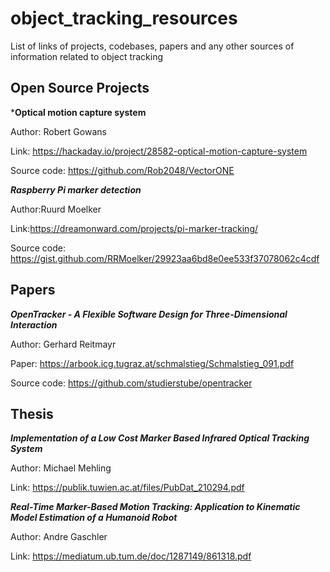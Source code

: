 # object_tracking_resources
List of links of projects, codebases, papers and any other sources of information related to object tracking

## Open Source Projects

***Optical motion capture system**

Author: Robert Gowans

Link: https://hackaday.io/project/28582-optical-motion-capture-system

Source code: https://github.com/Rob2048/VectorONE

***Raspberry Pi marker detection***

Author:Ruurd Moelker

Link:https://dreamonward.com/projects/pi-marker-tracking/

Source code: https://gist.github.com/RRMoelker/29923aa6bd8e0ee533f37078062c4cdf

## Papers

***OpenTracker - A Flexible Software Design for Three-Dimensional Interaction***

Author: Gerhard Reitmayr

Paper: https://arbook.icg.tugraz.at/schmalstieg/Schmalstieg_091.pdf

Source code: https://github.com/studierstube/opentracker

## Thesis

***Implementation of a Low Cost Marker Based Infrared Optical Tracking System***

Author: Michael Mehling

Link: https://publik.tuwien.ac.at/files/PubDat_210294.pdf

***Real-Time Marker-Based Motion Tracking: Application to Kinematic Model Estimation of a Humanoid Robot***

Author: Andre Gaschler

Link: https://mediatum.ub.tum.de/doc/1287149/861318.pdf
